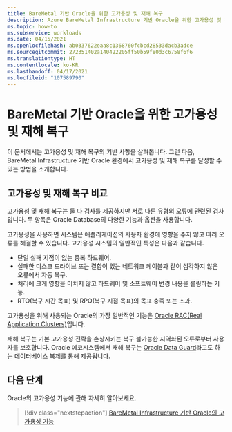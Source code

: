```yaml
---
title: BareMetal 기반 Oracle을 위한 고가용성 및 재해 복구
description: Azure BareMetal Infrastructure 기반 Oracle을 위한 고가용성 및 재해 복구에 관해 알아봅니다.
ms.topic: how-to
ms.subservice: workloads
ms.date: 04/15/2021
ms.openlocfilehash: ab0337622eaa8c1368760fcbcd28533dacb3adce
ms.sourcegitcommit: 272351402a140422205ff50b59f80d3c6758f6f6
ms.translationtype: HT
ms.contentlocale: ko-KR
ms.lasthandoff: 04/17/2021
ms.locfileid: "107589790"
---
```

# <a name="high-availability-and-disaster-recovery-for-oracle-on-baremetal"></a>BareMetal 기반 Oracle을 위한 고가용성 및 재해 복구

이 문서에서는 고가용성 및 재해 복구의 기반 사항을 살펴봅니다. 그런 다음, BareMetal Infrastructure 기반 Oracle 환경에서 고가용성 및 재해 복구를 달성할 수 있는 방법을 소개합니다.

## <a name="high-availability-vs-disaster-recovery"></a>고가용성 및 재해 복구 비교

고가용성 및 재해 복구는 둘 다 검사를 제공하지만 서로 다른 유형의 오류에 관련된 검사입니다. 두 항목은 Oracle Database의 다양한 기능과 옵션을 사용합니다.

고가용성을 사용하면 시스템은 애플리케이션의 사용자 환경에 영향을 주지 않고 여러 오류를 해결할 수 있습니다. 고가용성 시스템의 일반적인 특성은 다음과 같습니다.

- 단일 실패 지점이 없는 중복 하드웨어.
- 실패한 디스크 드라이브 또는 결함이 있는 네트워크 케이블과 같이 심각하지 않은 오류에서 자동 복구.
- 처리에 크게 영향을 미치지 않고 하드웨어 및 소프트웨어 변경 내용을 롤링하는 기능.
- RTO(복구 시간 목표) 및 RPO(복구 지점 목표)의 목표 충족 또는 초과.

고가용성을 위해 사용되는 Oracle의 가장 일반적인 기능은 [Oracle RAC(Real Application Clusters)](https://docs.oracle.com/en/database/oracle/oracle-database/19/racad/introduction-to-oracle-rac.html#GUID-5A1B02A2-A327-42DD-A1AD-20610B2A9D92)입니다.

재해 복구는 기본 고가용성 전략을 손상시키는 복구 불가능한 지역화된 오류로부터 사용자를 보호합니다. Oracle 에코시스템에서 재해 복구는 [Oracle Data Guard](https://docs.oracle.com/en/database/oracle/oracle-database/19/sbydb/preface.html#GUID-B6209E95-9DA8-4D37-9BAD-3F000C7E3590)라고도 하는 데이터베이스 복제를 통해 제공됩니다.

## <a name="next-steps"></a>다음 단계

Oracle의 고가용성 기능에 관해 자세히 알아보세요.

> [!div class="nextstepaction"]
> [BareMetal Infrastructure 기반 Oracle의 고가용성 기능](high-availability-features.md)
